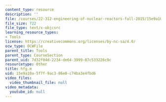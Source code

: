 ```yaml
---
content_type: resource
description: ''
file: /courses/22-312-engineering-of-nuclear-reactors-fall-2015/15e9a10a5f7f9ac386e0c74ba3e4fbd6_hfg.m
file_size: 722
file_type: text/x-objcsrc
learning_resource_types:
- Tools
license: https://creativecommons.org/licenses/by-nc-sa/4.0/
ocw_type: OCWFile
parent_title: Tools
parent_type: CourseSection
parent_uid: 7d32f04d-2234-de64-3999-87c533226c9c
resourcetype: Other
title: hfg.m
uid: 15e9a10a-5f7f-9ac3-86e0-c74ba3e4fbd6
video_files:
  video_thumbnail_file: null
video_metadata:
  youtube_id: null
---
```

